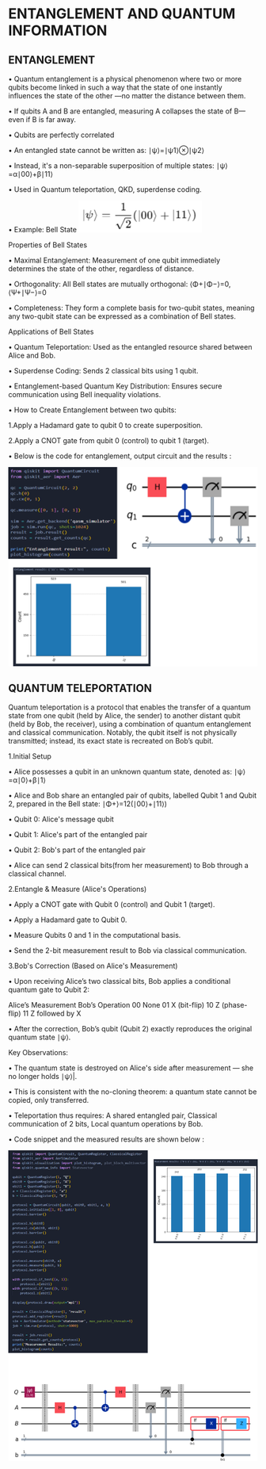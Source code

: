 # ENTANGLEMENT AND QUANTUM INFORMATION

## ENTANGLEMENT

• Quantum entanglement is a physical phenomenon where two or more qubits become linked in such a way that the state of one instantly influences the state of the other —no matter the distance between them.

• If qubits A and B are entangled, measuring A collapses the state of B—even if B is far away.

• Qubits are perfectly correlated

• An entangled state cannot be written as: ∣ψ⟩=∣ψ1⟩⊗∣ψ2⟩

• Instead, it's a non-separable superposition of multiple states: ∣ψ⟩=α∣00⟩+β∣11⟩

• Used in Quantum teleportation, QKD, superdense coding.

• Example: Bell State ![alt text](images/bell.png)

Properties of Bell States

• Maximal Entanglement: Measurement of one qubit immediately determines the state of the other, regardless of distance.

• Orthogonality: All Bell states are mutually orthogonal: ⟨Φ+∣Φ−⟩=0,⟨Ψ+∣Ψ−⟩=0

• Completeness: They form a complete basis for two-qubit states, meaning any two-qubit state can be expressed as a combination of Bell states.

Applications of Bell States

• Quantum Teleportation: Used as the entangled resource shared between Alice and Bob.

• Superdense Coding: Sends 2 classical bits using 1 qubit.

• Entanglement-based Quantum Key Distribution: Ensures secure communication using Bell inequality violations.

• How to Create Entanglement between two qubits:

1.Apply a Hadamard gate to qubit 0 to create superposition.

2.Apply a CNOT gate from qubit 0 (control) to qubit 1 (target).

• Below is the code for entanglement, output circuit and the results :

![alt text](images/entangle.png)

## QUANTUM TELEPORTATION

Quantum teleportation is a protocol that enables the transfer of a quantum state from one qubit (held by Alice, the sender) to another distant qubit (held by Bob, the receiver), using a combination of quantum entanglement and classical communication. Notably, the qubit itself is not physically transmitted; instead, its exact state is recreated on Bob’s qubit.

1.Initial Setup

• Alice possesses a qubit in an unknown quantum state, denoted as:   ∣ψ⟩=α∣0⟩+β∣1⟩

• Alice and Bob share an entangled pair of qubits, labelled Qubit 1 and Qubit 2, prepared in the Bell state: ∣Φ+⟩=12(∣00⟩+∣11⟩)

• Qubit 0: Alice's message qubit

• Qubit 1: Alice's part of the entangled pair

• Qubit 2: Bob's part of the entangled pair

• Alice can send 2 classical bits(from her measurement) to Bob through a classical channel.

2.Entangle & Measure (Alice's Operations)

• Apply a CNOT gate with Qubit 0 (control) and Qubit 1 (target).

• Apply a Hadamard gate to Qubit 0.

• Measure Qubits 0 and 1 in the computational basis.

• Send the 2-bit measurement result to Bob via classical communication.

3.Bob's Correction (Based on Alice's Measurement)

•  Upon receiving Alice’s two classical bits, Bob applies a conditional quantum gate to Qubit 2:

Alice’s Measurement  Bob’s Operation
00                     None
01                   X (bit-flip)
10                   Z (phase-flip)
11                   Z followed by X

• After the correction, Bob’s qubit (Qubit 2) exactly reproduces the original quantum state ∣ψ⟩.

Key Observations:

• The quantum state is destroyed on Alice's side after measurement — she no longer holds ∣ψ⟩|.

• This is consistent with the no-cloning theorem: a quantum state cannot be copied, only transferred.

• Teleportation thus requires: A shared entangled pair, Classical communication of 2 bits, Local quantum operations by Bob.

• Code snippet and the measured results are shown below :

![alt text](images/tele.png)

